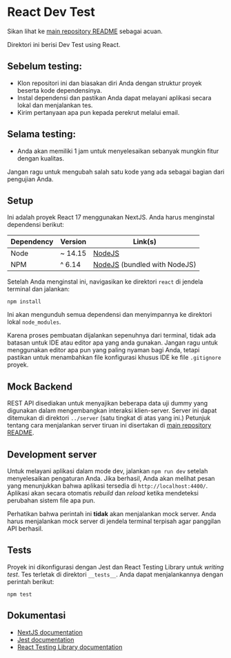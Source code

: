 # React Dev Test
Sikan lihat ke [main repository README](../README.md) sebagai acuan.

Direktori ini berisi Dev Test using React.

## Sebelum testing:

* Klon repositori ini dan biasakan diri Anda dengan struktur proyek beserta kode dependensinya.
* Instal dependensi dan pastikan Anda dapat melayani aplikasi secara lokal dan menjalankan tes.
* Kirim pertanyaan apa pun kepada perekrut melalui email.

## Selama testing:

* Anda akan memiliki 1 jam untuk menyelesaikan sebanyak mungkin fitur dengan kualitas.

Jangan ragu untuk mengubah salah satu kode yang ada sebagai bagian dari pengujian Anda.

## Setup

Ini adalah proyek React 17 menggunakan NextJS. Anda harus menginstal dependensi berikut:

| Dependency | Version | Link(s) |
|------------|---------|---------|
| Node | ~ 14.15 | [NodeJS](https://nodejs.org/en/) |
| NPM | ^ 6.14 | [NodeJS](https://nodejs.org/en/) (bundled with NodeJS) |

Setelah Anda menginstal ini, navigasikan ke direktori `react` di jendela terminal dan jalankan:

```commandline
npm install
```

Ini akan mengunduh semua dependensi dan menyimpannya ke direktori lokal `node_modules`.

Karena proses pembuatan dijalankan sepenuhnya dari terminal, tidak ada batasan untuk IDE atau editor apa yang anda gunakan. Jangan ragu untuk menggunakan editor apa pun yang paling nyaman bagi Anda, tetapi pastikan untuk menambahkan file konfigurasi khusus IDE ke file `.gitignore` proyek.

## Mock Backend

REST API disediakan untuk menyajikan beberapa data uji dummy yang digunakan dalam mengembangkan interaksi klien-server. Server ini dapat ditemukan di direktori `../server` (satu tingkat di atas yang ini.) Petunjuk tentang cara menjalankan server tiruan ini disertakan di [main repository README](../README.md).

## Development server

Untuk melayani aplikasi dalam mode dev, jalankan `npm run dev` setelah menyelesaikan pengaturan Anda. Jika berhasil, Anda akan melihat pesan yang menunjukkan bahwa aplikasi tersedia di `http://localhost:4400/`. Aplikasi akan secara otomatis _rebuild_ dan _reload_ ketika mendeteksi perubahan sistem file apa pun.

Perhatikan bahwa perintah ini **tidak** akan menjalankan mock server. Anda harus menjalankan mock server di jendela terminal terpisah agar panggilan API berhasil.

## Tests

Proyek ini dikonfigurasi dengan Jest dan React Testing Library untuk _writing test_. Tes terletak di direktori `__tests__`. Anda dapat menjalankannya dengan perintah berikut:

```
npm test
```

## Dokumentasi

* [NextJS documentation](https://nextjs.org/docs)
* [Jest documentation](https://jestjs.io/)
* [React Testing Library documentation](https://testing-library.com/docs/react-testing-library/intro/)
